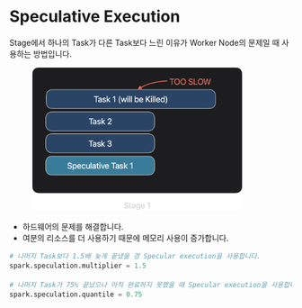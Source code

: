 # Speculative Execution

Stage에서 하나의 Task가 다른 Task보다 느린 이유가 Worker Node의 문제일 때 사용하는 방법입니다.

<figure><img src="../../.gitbook/assets/image (9).png" alt="" width="375"><figcaption></figcaption></figure>

* 하드웨어의 문제를 해결합니다.
* 여분의 리소스를 더 사용하기 때문에 메모리 사용이 증가합니다.

```python
# 나머지 Task보다 1.5배 늦게 끝냈을 경 Specular execution을 사용합니다.
spark.speculation.multiplier = 1.5 

# 나머지 Task가 75% 끝났으나 아직 완료하지 못했을 때 Specular execution을 사용합니다.
spark.speculation.quantile = 0.75

```

